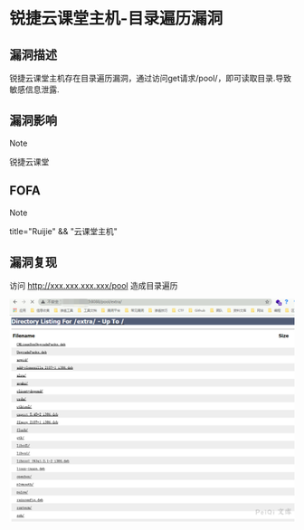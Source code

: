# 锐捷云课堂主机-目录遍历漏洞

## 漏洞描述

锐捷云课堂主机存在目录遍历漏洞，通过访问get请求/pool/，即可读取目录.导致敏感信息泄露.

## 漏洞影响

> [!NOTE]
>
> 锐捷云课堂

## FOFA

> [!NOTE]
>
> title="Ruijie" && "云课堂主机"

## 漏洞复现

访问 http://xxx.xxx.xxx.xxx/pool 造成目录遍历

![](锐捷云课堂主机-目录遍历漏洞.assets/16273635992059178.jpg)

